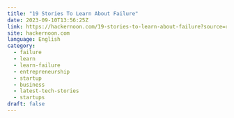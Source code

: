 ```yaml
---
title: "19 Stories To Learn About Failure"
date: 2023-09-10T13:56:25Z
link: https://hackernoon.com/19-stories-to-learn-about-failure?source=rss&utm_medium=RSS&utm_source=news.12bit.vn
site: hackernoon.com
language: English
category:
  - failure
  - learn
  - learn-failure
  - entrepreneurship
  - startup
  - business
  - latest-tech-stories
  - startups
draft: false
---
```

